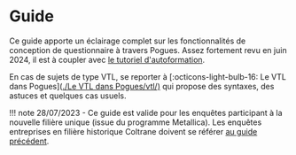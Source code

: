 # Guide

Ce guide apporte un éclairage complet sur les fonctionnalités de conception de questionnaire à travers Pogues. 
Assez fortement revu en juin 2024, il est à coupler avec [le tutoriel d'autoformation](https://inseefr.github.io/Bowie/pogues/D%C3%A9couverte%20%28le%20tutoriel%29/).

En cas de sujets de type VTL, se reporter à [:octicons-light-bulb-16: Le VTL dans Pogues]([./Le VTL dans Pogues/vtl/)](https://inseefr.github.io/Bowie/pogues/Le%20VTL%20dans%20Pogues/vtl/) qui propose des syntaxes, des astuces et quelques cas usuels.

!!! note
    28/07/2023 - Ce guide est valide pour les enquêtes participant à la nouvelle filière unique (issue du programme Metallica). Les enquêtes entreprises en filière historique Coltrane doivent se référer [au guide précédent](https://inseefr.github.io/Pogues/fr/guide-utilisateur/guide-utilisateur.html).

